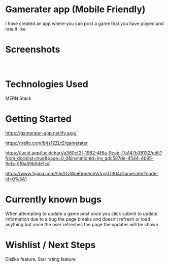 # Gamerater app (Mobile Friendly)
I have created an app where you can post a game that you have played and rate it like 

# Screenshots
<img src=""/>
<img src=""/>
<img src=""/>
<img src=""/>

# Technologies Used
MERN Stack

# Getting Started
https://gamerater-app.netlify.app/

https://trello.com/b/js12ZLtS/gamerater

https://lucid.app/lucidchart/a360cf2f-1962-4f6a-9cab-f7a147b38132/edit?from_docslist=true&page=0_0&invitationId=inv_adc587de-4544-4b95-9efa-0f0a59b0de1c#

https://www.figma.com/file/GvWmEtpneohVrlryj07304/Gamerater?node-id=0%3A1

# Currently known bugs
When attempting to update a game post once you click submit to update information due to a bug the page breaks and doesn't refresh or load anything but once the user refreshes the page the updates will be shown

# Wishlist / Next Steps
Dislike feature,
Star rating feature

